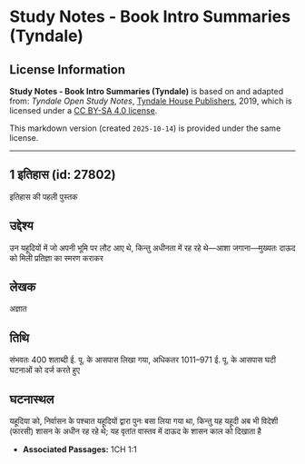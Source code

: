 # Study Notes - Book Intro Summaries (Tyndale)

## License Information

**Study Notes - Book Intro Summaries (Tyndale)** is based on and adapted from: _Tyndale Open Study Notes_, [Tyndale House Publishers](https://tyndaleopenresources.com/), 2019, which is licensed under a [CC BY-SA 4.0 license](https://creativecommons.org/licenses/by-sa/4.0/legalcode.en).

This markdown version (created `2025-10-14`) is provided under the same license.



--------------------------------

## 1 इतिहास (id: 27802)

इतिहास की पहली पुस्तक

उद्देश्य
--------

उन यहूदियों में जो अपनी भूमि पर लौट आए थे, किन्तु अधीनता में रह रहे थे—आशा जगाना—मुख्यतः दाऊद को मिली प्रतिज्ञा का स्मरण कराकर

लेखक
----

अज्ञात

तिथि
----

संभवतः 400 शताब्दी ई. पू. के आसपास लिखा गया, अधिकतर 1011–971 ई. पू. के आसपास घटी घटनाओं को दर्ज करते हुए

घटनास्थल
--------

यहूदिया को, निर्वासन के पश्चात यहूदियों द्वारा पुनः बसा लिया गया था, किन्तु यह यहूदी अब भी विदेशी (फारसी) शासन के अधीन रह रहे थे; यह वृतांत वास्तव में दाऊद के शासन काल को दिखाता है

* **Associated Passages:** 1CH 1:1


